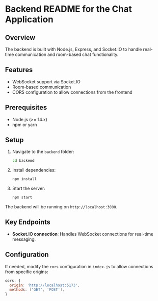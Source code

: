 # Backend README for the Chat Application

## Overview
The backend is built with Node.js, Express, and Socket.IO to handle real-time communication and room-based chat functionality.

## Features
- WebSocket support via Socket.IO
- Room-based communication
- CORS configuration to allow connections from the frontend

## Prerequisites
- Node.js (>= 14.x)
- npm or yarn

## Setup
1. Navigate to the `backend` folder:
   ```bash
   cd backend
   ```

2. Install dependencies:
   ```bash
   npm install
   ```

3. Start the server:
   ```bash
   npm start
   ```

The backend will be running on `http://localhost:3000`.

## Key Endpoints
- **Socket.IO connection**: Handles WebSocket connections for real-time messaging.

## Configuration
If needed, modify the `cors` configuration in `index.js` to allow connections from specific origins:
```javascript
cors: {
  origin: 'http://localhost:5173',
  methods: ['GET', 'POST'],
}
```